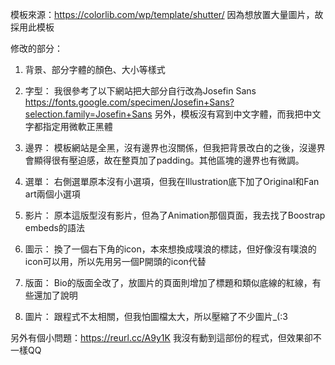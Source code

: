 模板來源：https://colorlib.com/wp/template/shutter/ 
因為想放置大量圖片，故採用此模板

修改的部分：
1.	背景、部分字體的顏色、大小等樣式

2.	字型：
我很參考了以下網站把大部分自行改為Josefin Sans https://fonts.google.com/specimen/Josefin+Sans?selection.family=Josefin+Sans
另外，模板沒有寫到中文字體，而我把中文字都指定用微軟正黑體

3.	邊界：
模板網站是全黑，沒有邊界也沒關係，但我把背景改白的之後，沒邊界會顯得很有壓迫感，故在整頁加了padding。其他區塊的邊界也有微調。

4.	選單：
右側選單原本沒有小選項，但我在Illustration底下加了Original和Fan art兩個小選項

5.	影片：
原本這版型沒有影片，但為了Animation那個頁面，我去找了Boostrap embeds的語法

6.	圖示：
換了一個右下角的icon，本來想換成噗浪的標誌，但好像沒有噗浪的icon可以用，所以先用另一個P開頭的icon代替

7.	版面：
Bio的版面全改了，放圖片的頁面則增加了標題和類似底線的紅線，有些還加了說明

8.	圖片：
跟程式不太相關，但我怕圖檔太大，所以壓縮了不少圖片_(:3


另外有個小問題：https://reurl.cc/A9y1K
我沒有動到這部份的程式，但效果卻不一樣QQ
